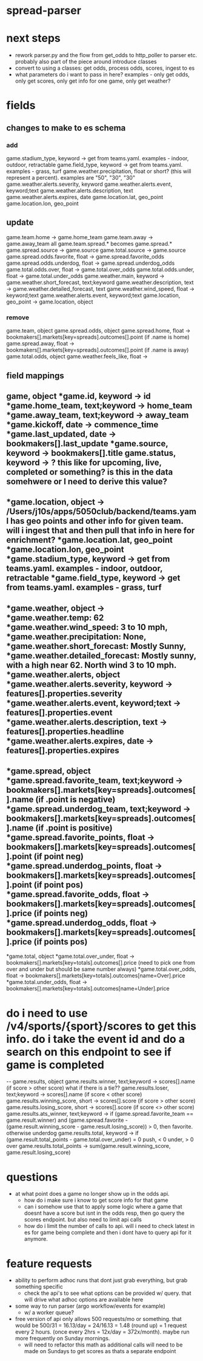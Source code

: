 # spread-parser

# next steps

- rework parser.py and the flow from get_odds to http_poller to parser etc.  probably also part of the piece around introduce classes
- convert to using a classes: get odds, process odds, scores, ingest to es
- what parameters do i want to pass in here? examples - only get odds, only get scores, only get info for one game, only get weather?

# fields
## changes to make to es schema
### add
game.stadium_type, keyword  ->  get from teams.yaml.  examples - indoor, outdoor, retractable
game.field_type, keyword  ->  get from teams.yaml.  examples - grass, turf
game.weather.precipitation, float or short?  (this will represent a percent).  examples are "50", "30", "30"
game.weather.alerts.severity, keyword
game.weather.alerts.event, keyword;text
game.weather.alerts.description, text
game.weather.alerts.expires, date
game.location.lat, geo_point
game.location.lon, geo_point

## update
game.team.home  ->  game.home_team
game.team.away  ->  game.away_team
all game.team.spread.* becomes game.spread.*
game.spread.source  ->  game.source
game.total.source  ->  game.source
game.spread.odds.favorite, float -> game.spread.favorite_odds
game.spread.odds.underdog, float -> game.spread.underdog_odds
game.total.odds.over, float  ->  game.total.over_odds
game.total.odds.under, float  ->  game.total.under_odds
game.weather.main, keyword  -> game.weather.short_forecast, text;keyword
game.weather.description, text  ->  game.weather.detailed_forecast, text
game.weather.wind_speed, float  ->  keyword;text
game.weather.alerts.event, keyword;text
game.location, geo_point  ->  game.location, object

### remove
game.team, object
game.spread.odds, object
game.spread.home, float  ->  bookmakers[].markets[key=spreads].outcomes[].point (if .name is home)
game.spread.away, float  ->  bookmakers[].markets[key=spreads].outcomes[].point (if .name is away)
game.total.odds, object
game.weather.feels_like, float  -> 

## field mappings
game, object
*game.id, keyword  ->  id
*game.home_team, text;keyword  ->  home_team
*game.away_team, text;keyword  ->  away_team
*game.kickoff, date  ->  commence_time
*game.last_updated, date  ->  bookmakers[].last_update
*game.source, keyword  ->  bookmakers[].title
game.status, keyword  ->  ? this like for upcoming, live, completed or something?  is this in the data somehwere or I need to derive this value?
--
*game.location, object  ->  /Users/j10s/apps/5050club/backend/teams.yaml has geo points and other info for given team.  will i ingest that and then pull that info in here for enrichment?
*game.location.lat, geo_point
*game.location.lon, geo_point
*game.stadium_type, keyword  ->  get from teams.yaml.  examples - indoor, outdoor, retractable
*game.field_type, keyword  ->  get from teams.yaml.  examples - grass, turf
--
*game.weather, object  ->  
*game.weather.temp: 62
*game.weather.wind_speed: 3 to 10 mph, 
*game.weather.precipitation: None, 
*game.weather.short_forecast: Mostly Sunny, 
*game.weather.detailed_forecast: Mostly sunny, with a high near 62. North wind 3 to 10 mph.
*game.weather.alerts, object
*game.weather.alerts.severity, keyword  ->  features[].properties.severity
*game.weather.alerts.event, keyword;text  -> features[].properties.event
*game.weather.alerts.description, text  ->  features[].properties.headline
*game.weather.alerts.expires, date  ->  features[].properties.expires
--  
*game.spread, object
*game.spread.favorite_team, text;keyword  ->  bookmakers[].markets[key=spreads].outcomes[].name (if .point is negative)
*game.spread.underdog_team, text;keyword  ->  bookmakers[].markets[key=spreads].outcomes[].name (if .point is positive)
*game.spread.favorite_points, float  ->  bookmakers[].markets[key=spreads].outcomes[].point (if point neg)
*game.spread.underdog_points, float  ->  bookmakers[].markets[key=spreads].outcomes[].point (if point pos)
*game.spread.favorite_odds, float -> bookmakers[].markets[key=spreads].outcomes[].price (if points neg)
*game.spread.underdog_odds, float -> bookmakers[].markets[key=spreads].outcomes[].price (if points pos)
--
*game.total, object
*game.total.over_under, float  ->  bookmakers[].markets[key=totals].outcomes[].price (need to pick one from over and under but should be same number always)
*game.total.over_odds, float  ->  bookmakers[].markets[key=totals].outcomes[name=Over].price
*game.total.under_odds, float  ->  bookmakers[].markets[key=totals].outcomes[name=Under].price

# do i need to use /v4/sports/{sport}/scores to get this info.  do i take the event id and do a search on this endpoint to see if game is completed
--
game.results, object
game.results.winner, text;keyword  ->  scores[].name (if score > other score)  what if there is a tie??
game.results.loser, text;keyword  ->  scores[].name (if score < other score)
game.results.winning_score, short  ->  scores[].score (if score > other score)
game.results.losing_score, short  ->  scores[].score (if score <> other score)
game.results.ats_winner, text;keyword  ->  if (game.spread.favorite_team == game.result.winner) and (game.spread.favorite - (game.result.winning_score - game.result.losing_score)) > 0, then favorite.  otherwise underdog
game.results.total, keyword  ->  if (game.result.total_points - game.total.over_under) = 0 push, < 0 under, > 0 over
game.results.total_points  ->  sum(game.result.winning_score, game.result.losing_score)


# questions
- at what point does a game no longer show up in the odds api.  
  - how do i make sure i know to get score info for that game
  - can i somehow use that to apply some logic where a game that doesnt have a score but isnt in the odds resp, then go query the scores endpoint.  but also need to limit api calls
  - how do i limit the number of calls to api.  will i need to check latest in es for game being complete and then i dont have to query api for it anymore.

# feature requests

- ability to perform adhoc runs that dont just grab everything, but grab something specific
  - check the api's to see what options can be provided w/ query.  that will drive what adhoc options are available here
- some way to run parser (argo workflow/events for example)
  - w/ a worker queue?
- free version of api only allows 500 requests/mo or something.  that would be 500/31 = 16.13/day = 24/16.13 =  1.48 (round up) = 1 request every 2 hours.  (once every 2hrs = 12x/day = 372x/month).  maybe run more frequently on Sunday mornings.
  - will need to refactor this math as additional calls will need to be made on Sundays to get scores as thats a separate endpoint